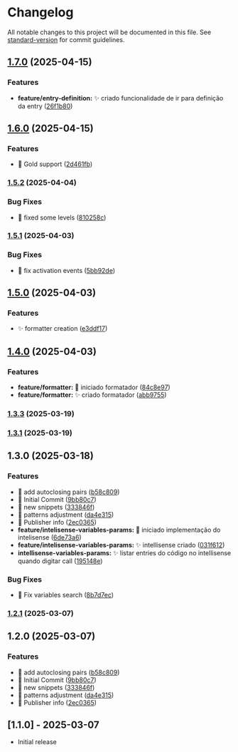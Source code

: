# Changelog

All notable changes to this project will be documented in this file. See [standard-version](https://github.com/conventional-changelog/standard-version) for commit guidelines.

## [1.7.0](https://github.com/eliangelap/uniface-syntax-extension/compare/v1.6.0...v1.7.0) (2025-04-15)


### Features

* **feature/entry-definition:** :sparkles: criado funcionalidade de ir para definição da entry ([26f1b80](https://github.com/eliangelap/uniface-syntax-extension/commit/26f1b800b490f24f85bae2f9d4b422b9b07e07a9))

## [1.6.0](https://github.com/eliangelap/uniface-syntax-extension/compare/v1.5.2...v1.6.0) (2025-04-15)


### Features

* 🎸 Gold support ([2d461fb](https://github.com/eliangelap/uniface-syntax-extension/commit/2d461fb04f370df922505b48b17d2c306e824f75))

### [1.5.2](https://github.com/eliangelap/uniface-syntax-extension/compare/v1.5.1...v1.5.2) (2025-04-04)


### Bug Fixes

* 🐛 fixed some levels ([810258c](https://github.com/eliangelap/uniface-syntax-extension/commit/810258c2953cb6ffa1f6fecfbeb8414cf916eb2a))

### [1.5.1](https://github.com/eliangelap/uniface-syntax-extension/compare/v1.5.0...v1.5.1) (2025-04-03)


### Bug Fixes

* :bug: fix activation events ([5bb92de](https://github.com/eliangelap/uniface-syntax-extension/commit/5bb92defed8b50c2efcfebec7dee849698b64cb7))

## [1.5.0](https://github.com/eliangelap/uniface-syntax-extension/compare/v1.4.0...v1.5.0) (2025-04-03)


### Features

* :sparkles: formatter creation ([e3ddf17](https://github.com/eliangelap/uniface-syntax-extension/commit/e3ddf177194e063acff1051ca1463ba22f1f4c8e))

## [1.4.0](https://github.com/eliangelap/uniface-syntax-extension/compare/v1.3.3...v1.4.0) (2025-04-03)


### Features

* **feature/formatter:** :construction: iniciado formatador ([84c8e97](https://github.com/eliangelap/uniface-syntax-extension/commit/84c8e97763662ed0fbd2ad9fe73c0c294df281cc))
* **feature/formatter:** :sparkles: criado formatador ([abb9755](https://github.com/eliangelap/uniface-syntax-extension/commit/abb9755976db2768e1995096f9694078b0b68083))

### [1.3.3](https://github.com/eliangelap/uniface-syntax-extension/compare/v1.3.2...v1.3.3) (2025-03-19)

### [1.3.1](https://github.com/eliangelap/uniface-syntax-extension/compare/v1.3.0...v1.3.1) (2025-03-19)

## 1.3.0 (2025-03-18)


### Features

* 🎸 add autoclosing pairs ([b58c809](https://github.com/eliangelap/uniface-syntax-extension/commit/b58c809419b049b036494540ee82744adeb59583))
* 🎸 Initial Commit ([9bb80c7](https://github.com/eliangelap/uniface-syntax-extension/commit/9bb80c7eab753c55b7c863abfad07cb94ad71322))
* 🎸 new snippets ([333846f](https://github.com/eliangelap/uniface-syntax-extension/commit/333846f76224d29c7b2d38ec0f40a60221a89946))
* 🎸 patterns adjustment ([da4e315](https://github.com/eliangelap/uniface-syntax-extension/commit/da4e315505a55f6a821d6e2f737285479f3ad33a))
* 🎸 Publisher info ([2ec0365](https://github.com/eliangelap/uniface-syntax-extension/commit/2ec0365c2467546390a513565cd133b7711d63b4))
* **feature/intelisense-variables-params:** :construction: iniciado implementação do intelisense ([6de73a6](https://github.com/eliangelap/uniface-syntax-extension/commit/6de73a6f474aeb3ad0fccc9442276d96bacf3c72))
* **feature/intelisense-variables-params:** :sparkles: intellisense criado ([031f612](https://github.com/eliangelap/uniface-syntax-extension/commit/031f612a740f7b548f74b14c87b215a35f995d99))
* **intellisense-variables-params:** :sparkles: listar entries do código no intellisense quando digitar call ([195148e](https://github.com/eliangelap/uniface-syntax-extension/commit/195148ef9705a51ba03bb7b4a8248e1922ec6916))


### Bug Fixes

* 🐛 Fix variables search ([8b7d7ec](https://github.com/eliangelap/uniface-syntax-extension/commit/8b7d7ec31cb48360b8a5ef7c1eeb2c3b113c44ca))

### [1.2.1](https://github.com/eliangelap/uniface-syntax-extension/compare/v1.2.0...v1.2.1) (2025-03-07)

## 1.2.0 (2025-03-07)


### Features

* 🎸 add autoclosing pairs ([b58c809](https://github.com/eliangelap/uniface-syntax-extension/commit/b58c809419b049b036494540ee82744adeb59583))
* 🎸 Initial Commit ([9bb80c7](https://github.com/eliangelap/uniface-syntax-extension/commit/9bb80c7eab753c55b7c863abfad07cb94ad71322))
* 🎸 new snippets ([333846f](https://github.com/eliangelap/uniface-syntax-extension/commit/333846f76224d29c7b2d38ec0f40a60221a89946))
* 🎸 patterns adjustment ([da4e315](https://github.com/eliangelap/uniface-syntax-extension/commit/da4e315505a55f6a821d6e2f737285479f3ad33a))
* 🎸 Publisher info ([2ec0365](https://github.com/eliangelap/uniface-syntax-extension/commit/2ec0365c2467546390a513565cd133b7711d63b4))

## [1.1.0] - 2025-03-07

- Initial release